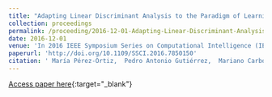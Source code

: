 ```yaml
---
title: "Adapting Linear Discriminant Analysis to the Paradigm of Learning from Label Proportions"
collection: proceedings
permalink: /proceeding/2016-12-01-Adapting-Linear-Discriminant-Analysis-to-the-Paradigm-of-Learning-from-Label-Proportions
date: 2016-12-01
venue: 'In 2016 IEEE Symposium Series on Computational Intelligence (IEEE SSCI 2016)'
paperurl: 'http://doi.org/10.1109/SSCI.2016.7850150'
citation: ' María Pérez-Ortiz,  Pedro Antonio Gutiérrez,  Mariano Carbonero-Ruz,  César Hervás-Martínez, &quot;Adapting Linear Discriminant Analysis to the Paradigm of Learning from Label Proportions.&quot; In 2016 IEEE Symposium Series on Computational Intelligence (IEEE SSCI 2016), 2016, Athens, Greece, pp.1--7.'
---
```

[Access paper here](http://doi.org/10.1109/SSCI.2016.7850150){:target="_blank"}
